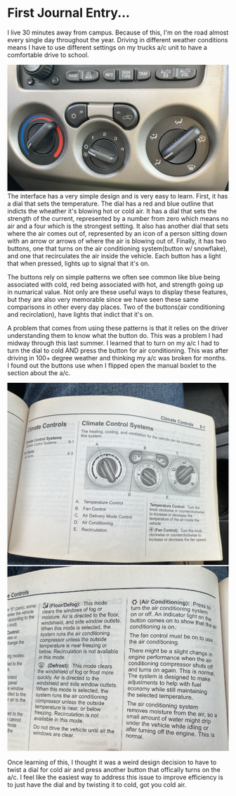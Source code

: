 # First Journal Entry...
   I live 30 minutes away from campus. Because of this, I'm on the road almost every single day throughout the year. Driving in different weather conditions means I have to use different settings on my trucks a/c unit to have a comfortable drive to school.

![picture of ac unit](/assets/a:cdash.png)
   The interface has a very simple design and is very easy to learn. First, it has a dial that sets the temperature. The dial has a red and blue outline that indicts the wheather it's blowing hot or cold air. It has a dial that sets the strength of the current, represented by a number from zero which means no air and a four which is the strongest setting. It also has another dial that sets where the air comes out of, represented by an icon of a person sitting down with an arrow or arrows of where the air is blowing out of. Finally, it has two buttons, one that turns on the air conditioning system(button w/ snowflake), and one that recirculates the air inside the vehicle. Each button has a light that when pressed, lights up to signal that it's on. 

   The buttons rely on simple patterns we often see common like blue being associated with cold, red being associated with hot, and strength going up in numarical value. Not only are these useful ways to display these features, but they are also very memorable since we have seen these same comparisons in other every day places. Two of the buttons(air conditioning and recirclation), have lights that indict that it's on.  
   
   A problem that comes from using these patterns is that it relies on the driver understanding them to know what the button do. This was a problem I had midway through this last summer. I learned that to turn on my a/c I had to turn the dial to cold AND press the button for air conditioning. This was after driving in 100+ degree weather and thinking my a/c was broken for months. I found out the buttons use when I flipped open the manual boxlet to the section about the a/c. 

   ![pic of booklet1](/assets/booklet1.png)
   ![pic of booklet2](/assets/booklet2.png)
   
   Once learning of this, I thought it was a weird design decision to have to twist a dial for cold air and press another button that offically turns on the a/c. I feel like the easiest way to address this issue to improve efficiency is to just have the dial and by twisting it to cold, got you cold air. 
